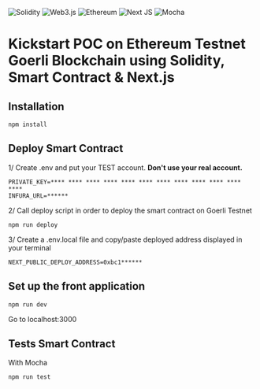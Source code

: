![Solidity](https://img.shields.io/badge/Solidity-%23363636.svg?style=for-the-badge&logo=solidity&logoColor=white)
![Web3.js](https://img.shields.io/badge/web3.js-F16822?style=for-the-badge&logo=web3.js&logoColor=white)
![Ethereum](https://img.shields.io/badge/Ethereum-3C3C3D?style=for-the-badge&logo=Ethereum&logoColor=white)
![Next JS](https://img.shields.io/badge/Next-black?style=for-the-badge&logo=next.js&logoColor=white)
![Mocha](https://img.shields.io/badge/-mocha-%238D6748?style=for-the-badge&logo=mocha&logoColor=white)

# Kickstart POC on Ethereum Testnet Goerli Blockchain using Solidity, Smart Contract & Next.js

## Installation

```
npm install
```

## Deploy Smart Contract

1/ Create .env and put your TEST account. **Don't use your real account.**

```
PRIVATE_KEY=**** **** **** **** **** **** **** **** **** **** **** ****
INFURA_URL=******
```

2/ Call deploy script in order to deploy the smart contract on Goerli Testnet

```
npm run deploy
```

3/ Create a .env.local file and copy/paste deployed address displayed in your terminal

```
NEXT_PUBLIC_DEPLOY_ADDRESS=0xbc1******
```

## Set up the front application

```
npm run dev
```

Go to localhost:3000

## Tests Smart Contract

With Mocha

```
npm run test
```
